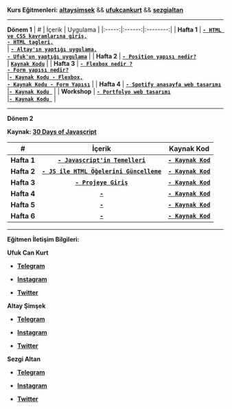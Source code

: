    

**Kurs Eğitmenleri:** [**altaysimsek**](https://github.com/altaysimsek) && [**ufukcankurt**](https://github.com/ufukcankurt) && [**sezgialtan**](https://github.com/Szqii)

  

---

  
**Dönem 1**
| # | İçerik | Uygulama |
|:-----:|:------:|:--------:|
| **Hafta 1** | [**`- HTML ve CSS kavramlarına giriş,`**<br>**`- HTML tagleri,`**<br>](_data/_documents/week_1/README.md) | **[`- Altay'ın yaptığı uygulama,`](https://codepen.io/asimsek/pen/mdMPGJg)**<br>**[`- Ufuk'un yaptığı uygulama`](https://codepen.io/ufukcankurt/pen/yLoVEYM?editors=1100)** |
| **Hafta 2** | [**`- Position yapısı nedir?`**<br>](_data/_documents/week_2/README.md) | [**`Kaynak Kodu`**](_data/_examples/week_2/) |
| **Hafta 3** | **[`- Flexbox nedir ?`<br>`- Form yapısı nedir?`<br>](_data/_documents/week_3/README.md)** |[**`- Kaynak Kodu - Flexbox,`**](_data/_examples/week_3/Flex) **<br>** [**`- Kaynak Kodu - Form Yapısı`**](_data/_examples/week_3/Form) |
| **Hafta 4** | **[`- Spotify anasayfa web tasarımı`<br>](_data/_documents/week_4/README.md)** |[**`- Kaynak Kodu `**](_data/_examples/week_4) |
| **Workshop** | **[`- Portfolyo web tasarımı`<br>](_data/_documents/workshop/README.md)** |[**`- Kaynak Kodu `**](_data/_examples/workshop) |


---
**Dönem 2**

**Kaynak: [30 Days of Javascript](https://github.com/Asabeneh/30-Days-Of-JavaScript)**

| # | İçerik | Kaynak Kod |
|:-----:|:------:|:--------:|
| **Hafta 1** | [**`- Javascript'in Temelleri`**]() | [**`- Kaynak Kod`**]()|
| **Hafta 2** | [**`- JS ile HTML Öğelerini Güncelleme`**]() | [**`- Kaynak Kod`**]() |
| **Hafta 3** | **[`- Projeye Giriş`]()** | [**`- Kaynak Kod`**]() |
| **Hafta 4** | **[`-`]()** | [**`- Kaynak Kod`**]() |
| **Hafta 5** | **[`-`]()** | [**`- Kaynak Kod`**]() |
| **Hafta 6** | **[`-`]()** | [**`- Kaynak Kod`**]() |

---

  

**Eğitmen İletişim Bilgileri:**

  

**Ufuk Can Kurt**

  

- [**Telegram**](https://t.me/ufukcankurt/)

- [**Instagram**](https://www.instagram.com/ufukcankurt_/)

- [**Twitter**](https://twitter.com/ufukcankurt_/)

  

**Altay Şimşek**

  

- [**Telegram**](https://t.me/altitans/)

- [**Instagram**](https://www.instagram.com/altay.simsekk/)

- [**Twitter**](https://twitter.com/altitans/)

  

**Sezgi Altan**

  

- [**Telegram**](https://t.me/devsezgi/)

- [**Instagram**](https://www.instagram.com/sezgi.dev/)

- [**Twitter**](https://twitter.com/devsezgi/)